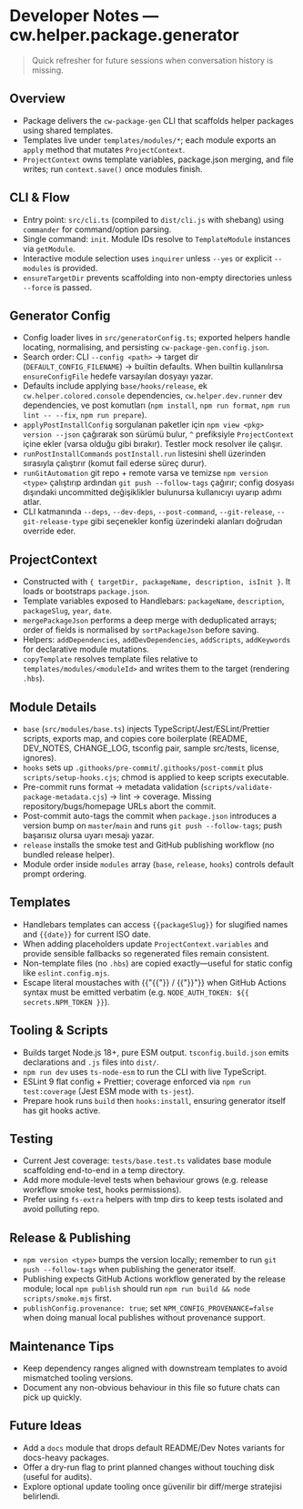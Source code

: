 # Developer Notes — cw.helper.package.generator

> Quick refresher for future sessions when conversation history is missing.

## Overview
- Package delivers the `cw-package-gen` CLI that scaffolds helper packages using shared templates.
- Templates live under `templates/modules/*`; each module exports an `apply` method that mutates `ProjectContext`.
- `ProjectContext` owns template variables, package.json merging, and file writes; run `context.save()` once modules finish.

## CLI & Flow
- Entry point: `src/cli.ts` (compiled to `dist/cli.js` with shebang) using `commander` for command/option parsing.
- Single command: `init`. Module IDs resolve to `TemplateModule` instances via `getModule`.
- Interactive module selection uses `inquirer` unless `--yes` or explicit `--modules` is provided.
- `ensureTargetDir` prevents scaffolding into non-empty directories unless `--force` is passed.

## Generator Config
- Config loader lives in `src/generatorConfig.ts`; exported helpers handle locating, normalising, and persisting `cw-package-gen.config.json`.
- Search order: CLI `--config <path>` → target dir (`DEFAULT_CONFIG_FILENAME`) → builtin defaults. When builtin kullanılırsa `ensureConfigFile` hedefe varsayılan dosyayı yazar.
- Defaults include applying `base/hooks/release`, ek `cw.helper.colored.console` dependencies, `cw.helper.dev.runner` dev dependencies, ve post komutları (`npm install`, `npm run format`, `npm run lint -- --fix`, `npm run prepare`).
- `applyPostInstallConfig` sorgulanan paketler için `npm view <pkg> version --json` çağırarak son sürümü bulur, `^` prefiksiyle `ProjectContext` içine ekler (varsa olduğu gibi bırakır). Testler mock resolver ile çalışır.
- `runPostInstallCommands` `postInstall.run` listesini shell üzerinden sırasıyla çalıştırır (komut fail ederse süreç durur).
- `runGitAutomation` git repo + remote varsa ve temizse `npm version <type>` çalıştırıp ardından `git push --follow-tags` çağırır; config dosyası dışındaki uncommitted değişiklikler bulunursa kullanıcıyı uyarıp adımı atlar.
- CLI katmanında `--deps`, `--dev-deps`, `--post-command`, `--git-release`, `--git-release-type` gibi seçenekler konfig üzerindeki alanları doğrudan override eder.

## ProjectContext
- Constructed with `{ targetDir, packageName, description, isInit }`. It loads or bootstraps `package.json`.
- Template variables exposed to Handlebars: `packageName`, `description`, `packageSlug`, `year`, `date`.
- `mergePackageJson` performs a deep merge with deduplicated arrays; order of fields is normalised by `sortPackageJson` before saving.
- Helpers: `addDependencies`, `addDevDependencies`, `addScripts`, `addKeywords` for declarative module mutations.
- `copyTemplate` resolves template files relative to `templates/modules/<moduleId>` and writes them to the target (rendering `.hbs`).

## Module Details
- `base` (`src/modules/base.ts`) injects TypeScript/Jest/ESLint/Prettier scripts, exports map, and copies core boilerplate (README, DEV_NOTES, CHANGE_LOG, tsconfig pair, sample src/tests, license, ignores).
- `hooks` sets up `.githooks/pre-commit`/`.githooks/post-commit` plus `scripts/setup-hooks.cjs`; chmod is applied to keep scripts executable.
- Pre-commit runs format → metadata validation (`scripts/validate-package-metadata.cjs`) → lint → coverage. Missing repository/bugs/homepage URLs abort the commit.
- Post-commit auto-tags the commit when `package.json` introduces a version bump on `master`/`main` and runs `git push --follow-tags`; push başarısız olursa uyarı mesajı yazar.
- `release` installs the smoke test and GitHub publishing workflow (no bundled release helper).
- Module order inside `modules` array (`base`, `release`, `hooks`) controls default prompt ordering.

## Templates
- Handlebars templates can access `{{packageSlug}}` for slugified names and `{{date}}` for current ISO date.
- When adding placeholders update `ProjectContext.variables` and provide sensible fallbacks so regenerated files remain consistent.
- Non-template files (no `.hbs`) are copied exactly—useful for static config like `eslint.config.mjs`.
- Escape literal moustaches with {{"{{"}} / {{"}}"}} when GitHub Actions syntax must be emitted verbatim (e.g. `NODE_AUTH_TOKEN: ${{ secrets.NPM_TOKEN }}`).

## Tooling & Scripts
- Builds target Node.js 18+, pure ESM output. `tsconfig.build.json` emits declarations and `.js` files into `dist/`.
- `npm run dev` uses `ts-node-esm` to run the CLI with live TypeScript.
- ESLint 9 flat config + Prettier; coverage enforced via `npm run test:coverage` (Jest ESM mode with `ts-jest`).
- Prepare hook runs `build` then `hooks:install`, ensuring generator itself has git hooks active.

## Testing
- Current Jest coverage: `tests/base.test.ts` validates base module scaffolding end-to-end in a temp directory.
- Add more module-level tests when behaviour grows (e.g. release workflow smoke test, hooks permissions).
- Prefer using `fs-extra` helpers with tmp dirs to keep tests isolated and avoid polluting repo.

## Release & Publishing
- `npm version <type>` bumps the version locally; remember to run `git push --follow-tags` when publishing the generator itself.
- Publishing expects GitHub Actions workflow generated by the release module; local `npm publish` should run `npm run build && node scripts/smoke.mjs` first.
- `publishConfig.provenance: true`; set `NPM_CONFIG_PROVENANCE=false` when doing manual local publishes without provenance support.

## Maintenance Tips
- Keep dependency ranges aligned with downstream templates to avoid mismatched tooling versions.
- Document any non-obvious behaviour in this file so future chats can pick up quickly.

## Future Ideas
- Add a `docs` module that drops default README/Dev Notes variants for docs-heavy packages.
- Offer a dry-run flag to print planned changes without touching disk (useful for audits).
- Explore optional update tooling once güvenilir bir diff/merge stratejisi belirlendi.
